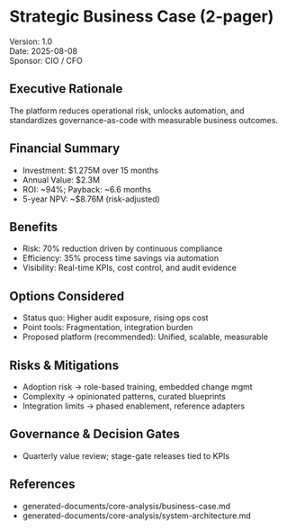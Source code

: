 # Strategic Business Case (2-pager)

Version: 1.0  
Date: 2025-08-08  
Sponsor: CIO / CFO

## Executive Rationale
The platform reduces operational risk, unlocks automation, and standardizes governance-as-code with measurable business outcomes.

## Financial Summary
- Investment: $1.275M over 15 months
- Annual Value: $2.3M
- ROI: ~94%; Payback: ~6.6 months
- 5-year NPV: ~$8.76M (risk-adjusted)

## Benefits
- Risk: 70% reduction driven by continuous compliance
- Efficiency: 35% process time savings via automation
- Visibility: Real-time KPIs, cost control, and audit evidence

## Options Considered
- Status quo: Higher audit exposure, rising ops cost
- Point tools: Fragmentation, integration burden
- Proposed platform (recommended): Unified, scalable, measurable

## Risks & Mitigations
- Adoption risk → role-based training, embedded change mgmt
- Complexity → opinionated patterns, curated blueprints
- Integration limits → phased enablement, reference adapters

## Governance & Decision Gates
- Quarterly value review; stage-gate releases tied to KPIs

## References
- generated-documents/core-analysis/business-case.md
- generated-documents/core-analysis/system-architecture.md
